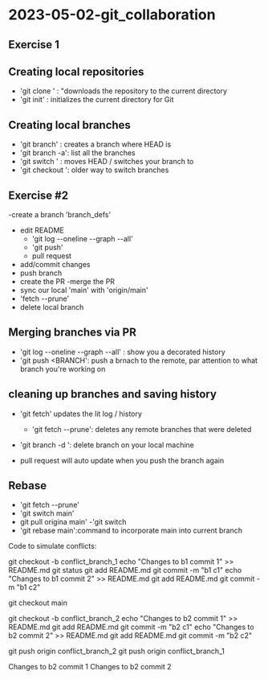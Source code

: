 # 2023-05-02-git_collaboration

## Exercise 1

## Creating local repositories
- 'git clone <URL>' : "downloads the repository to the current directory
- 'git init' : initializes the current directory for Git

## Creating local branches

- 'git branch<name>' : creates a branch where HEAD is
- 'git branch -a':  list all the branches
- 'git switch <NAME>' : moves HEAD / switches your branch to <NAME>
- 'git checkout <NAME>': older way to switch branches

## Exercise #2
-create a branch 'branch_defs'
- edit README
    - 'git log --oneline --graph --all'
    - 'git push'
    - pull request
- add/commit changes
- push branch
- create the PR
-merge the PR
- sync our local 'main' with 'origin/main'
- 'fetch --prune'
- delete local branch

## Merging branches via PR

- 'git log --oneline --graph --all' : show you a decorated history
- 'git push  <REMOTE> <BRANCH': push a brnach to the remote, par attention to what branch you're working on

## cleaning up branches and saving history

- 'git fetch' updates the lit log / history
    - 'git fetch --prune': deletes any remote branches that were deleted
- 'git branch -d <NAME>': delete branch on your local machine

- pull request will auto update when you push the branch again

## Rebase

- 'git fetch --prune'
- 'git switch main'
- git pull origina main'
-'git switch <BRANCH>
- 'git rebase main':command to incorporate main into current branch

Code to simulate conflicts:

git checkout -b conflict_branch_1
echo "Changes to b1 commit 1" >> README.md
git status
git add README.md
git commit -m "b1 c1"
echo "Changes to b1 commit 2" >> README.md
git add README.md
git commit -m "b1 c2"

git checkout main

git checkout -b conflict_branch_2
echo "Changes to b2 commit 1" >> README.md
git add README.md
git commit -m "b2 c1"
echo "Changes to b2 commit 2" >> README.md
git add README.md
git commit -m "b2 c2"

git push origin conflict_branch_2
git push origin conflict_branch_1










Changes to b2 commit 1
Changes to b2 commit 2
